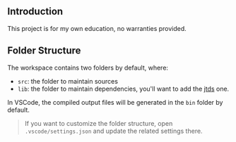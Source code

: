 ## Introduction

This project is for my own education, no warranties provided.

## Folder Structure

The workspace contains two folders by default, where:

- `src`: the folder to maintain sources
- `lib`: the folder to maintain dependencies, you'll want to add the [jtds](http://jtds.sourceforge.net/) one.

In VSCode, the compiled output files will be generated in the `bin` folder by default.

> If you want to customize the folder structure, open `.vscode/settings.json` and update the related settings there.

